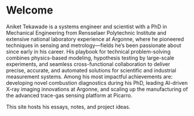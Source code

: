 # Welcome


Aniket Tekawade is a systems engineer and scientist with a PhD in Mechanical Engineering from Rensselaer Polytechnic Institute and extensive national laboratory experience at Argonne, where he pioneered techniques in sensing and metrology—fields he’s been passionate about since early in his career. His playbook for technical problem-solving combines physics-based modeling, hypothesis testing by large-scale experiments, and seamless cross-functional collaboration to deliver precise, accurate, and automated solutions for scientific and industrial measurement systems. Among his most impactful achievements are: developing novel combustion diagnostics during his PhD, leading AI-driven X-ray imaging innovations at Argonne, and scaling up the manufacturing of the advanced trace-gas sensing platform at Picarro.

This site hosts his essays, notes, and project ideas.
